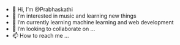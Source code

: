 - 👋 Hi, I’m @Prabhaskathi
- 👀 I’m interested in music and learning new things
- 🌱 I’m currently learning machine learning and web development
- 💞️ I’m looking to collaborate on ...
- 📫 How to reach me ...

<!---
Prabhaskathi/Prabhaskathi is a ✨ special ✨ repository because its `README.md` (this file) appears on your GitHub profile.
You can click the Preview link to take a look at your changes.
--->
